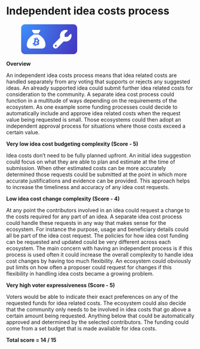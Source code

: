 # Independent idea costs process

<div align="left">

<figure><img src="../../../.gitbook/assets/idea-costs-independent-process.png" alt="" width="150"><figcaption></figcaption></figure>

</div>



**Overview**

An independent idea costs process means that idea related costs are handled separately from any voting that supports or rejects any suggested ideas. An already supported idea could submit further idea related costs for consideration to the community. A separate idea cost process could function in a multitude of ways depending on the requirements of the ecosystem. As one example some funding processes could decide to automatically include and approve idea related costs when the request value being requested is small. Those ecosystems could then adopt an independent approval process for situations where those costs exceed a certain value.



**Very low idea cost budgeting complexity (Score - 5)**

Idea costs don’t need to be fully planned upfront. An initial idea suggestion could focus on what they are able to plan and estimate at the time of submission. When other estimated costs can be more accurately determined those requests could be submitted at the point in which more accurate justifications and evidence can be provided. This approach helps to increase the timeliness and accuracy of any idea cost requests.



**Low idea cost change complexity (Score - 4)**

At any point the contributors involved in an idea could request a change to the costs required for any part of an idea. A separate idea cost process could handle these requests in any way that makes sense for the ecosystem. For instance the purpose, usage and beneficiary details could all be part of the idea cost request. The policies for how idea cost funding can be requested and updated could be very different across each ecosystem. The main concern with having an independent process is if this process is used often it could increase the overall complexity to handle idea cost changes by having too much flexibility. An ecosystem could obviously put limits on how often a proposer could request for changes if this flexibility in handling idea costs became a growing problem.



**Very high voter expressiveness (Score - 5)**

Voters would be able to indicate their exact preferences on any of the requested funds for idea related costs. The ecosystem could also decide that the community only needs to be involved in idea costs that go above a certain amount being requested. Anything below that could be automatically approved and determined by the selected contributors. The funding could come from a set budget that is made available for idea costs.



**Total score = 14 / 15**
